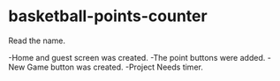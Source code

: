 # basketball-points-counter
Read the name.

-Home and guest screen was created.
-The point buttons were added.
-New Game button was created.
-Project Needs timer.
